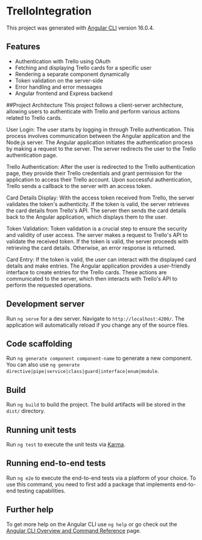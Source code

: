 # TrelloIntegration

This project was generated with [Angular CLI](https://github.com/angular/angular-cli) version 16.0.4.

## Features

- Authentication with Trello using OAuth 
- Fetching and displaying Trello cards for a specific user
- Rendering a separate component dynamically
- Token validation on the server-side
- Error handling and error messages
- Angular frontend and Express backend

##Project Architecture
This project follows a client-server architecture, allowing users to authenticate with Trello and perform various actions related to Trello cards.

User Login: The user starts by logging in through Trello authentication. This process involves communication between the Angular application and the Node.js server. The Angular application initiates the authentication process by making a request to the server. The server redirects the user to the Trello authentication page.

Trello Authentication: After the user is redirected to the Trello authentication page, they provide their Trello credentials and grant permission for the application to access their Trello account. Upon successful authentication, Trello sends a callback to the server with an access token.

Card Details Display: With the access token received from Trello, the server validates the token's authenticity. If the token is valid, the server retrieves the card details from Trello's API. The server then sends the card details back to the Angular application, which displays them to the user.

Token Validation: Token validation is a crucial step to ensure the security and validity of user access. The server makes a request to Trello's API to validate the received token. If the token is valid, the server proceeds with retrieving the card details. Otherwise, an error response is returned.

Card Entry: If the token is valid, the user can interact with the displayed card details and make entries. The Angular application provides a user-friendly interface to create entries for the Trello cards. These actions are communicated to the server, which then interacts with Trello's API to perform the requested operations.

## Development server

Run `ng serve` for a dev server. Navigate to `http://localhost:4200/`. The application will automatically reload if you change any of the source files.

## Code scaffolding

Run `ng generate component component-name` to generate a new component. You can also use `ng generate directive|pipe|service|class|guard|interface|enum|module`.

## Build

Run `ng build` to build the project. The build artifacts will be stored in the `dist/` directory.

## Running unit tests

Run `ng test` to execute the unit tests via [Karma](https://karma-runner.github.io).

## Running end-to-end tests

Run `ng e2e` to execute the end-to-end tests via a platform of your choice. To use this command, you need to first add a package that implements end-to-end testing capabilities.

## Further help

To get more help on the Angular CLI use `ng help` or go check out the [Angular CLI Overview and Command Reference](https://angular.io/cli) page.
